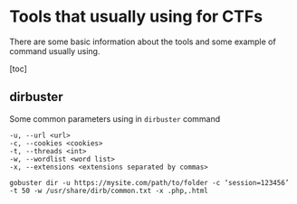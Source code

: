 # Tools that usually using for CTFs
There are some basic information about the tools and some example of command usually using.

[toc]

## dirbuster
Some common parameters using in `dirbuster` command

```
-u, --url <url>
-c, --cookies <cookies>
-t, --threads <int>
-w, --wordlist <word list>
-x, --extensions <extensions separated by commas>
```
```
gobuster dir -u https://mysite.com/path/to/folder -c ‘session=123456’ -t 50 -w /usr/share/dirb/common.txt -x .php,.html
```

